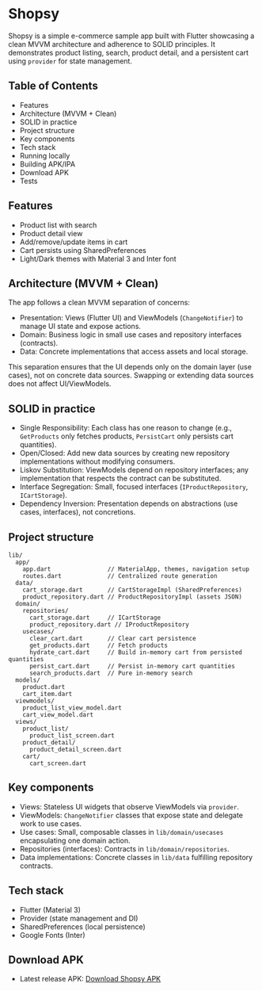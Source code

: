 # Shopsy

Shopsy is a simple e-commerce sample app built with Flutter showcasing a clean MVVM architecture and adherence to SOLID principles. It demonstrates product listing, search, product detail, and a persistent cart using `provider` for state management.

## Table of Contents
- Features
- Architecture (MVVM + Clean)
- SOLID in practice
- Project structure
- Key components
- Tech stack
- Running locally
- Building APK/IPA
- Download APK
- Tests

## Features
- Product list with search
- Product detail view
- Add/remove/update items in cart
- Cart persists using SharedPreferences
- Light/Dark themes with Material 3 and Inter font

## Architecture (MVVM + Clean)
The app follows a clean MVVM separation of concerns:

- Presentation: Views (Flutter UI) and ViewModels (`ChangeNotifier`) to manage UI state and expose actions.
- Domain: Business logic in small use cases and repository interfaces (contracts).
- Data: Concrete implementations that access assets and local storage.

This separation ensures that the UI depends only on the domain layer (use cases), not on concrete data sources. Swapping or extending data sources does not affect UI/ViewModels.

## SOLID in practice
- Single Responsibility: Each class has one reason to change (e.g., `GetProducts` only fetches products, `PersistCart` only persists cart quantities).
- Open/Closed: Add new data sources by creating new repository implementations without modifying consumers.
- Liskov Substitution: ViewModels depend on repository interfaces; any implementation that respects the contract can be substituted.
- Interface Segregation: Small, focused interfaces (`IProductRepository`, `ICartStorage`).
- Dependency Inversion: Presentation depends on abstractions (use cases, interfaces), not concretions.

## Project structure
```
lib/
  app/
    app.dart                // MaterialApp, themes, navigation setup
    routes.dart             // Centralized route generation
  data/
    cart_storage.dart       // CartStorageImpl (SharedPreferences)
    product_repository.dart // ProductRepositoryImpl (assets JSON)
  domain/
    repositories/
      cart_storage.dart     // ICartStorage
      product_repository.dart // IProductRepository
    usecases/
      clear_cart.dart       // Clear cart persistence
      get_products.dart     // Fetch products
      hydrate_cart.dart     // Build in-memory cart from persisted quantities
      persist_cart.dart     // Persist in-memory cart quantities
      search_products.dart  // Pure in-memory search
  models/
    product.dart
    cart_item.dart
  viewmodels/
    product_list_view_model.dart
    cart_view_model.dart
  views/
    product_list/
      product_list_screen.dart
    product_detail/
      product_detail_screen.dart
    cart/
      cart_screen.dart
```

## Key components
- Views: Stateless UI widgets that observe ViewModels via `provider`.
- ViewModels: `ChangeNotifier` classes that expose state and delegate work to use cases.
- Use cases: Small, composable classes in `lib/domain/usecases` encapsulating one domain action.
- Repositories (interfaces): Contracts in `lib/domain/repositories`.
- Data implementations: Concrete classes in `lib/data` fulfilling repository contracts.

## Tech stack
- Flutter (Material 3)
- Provider (state management and DI)
- SharedPreferences (local persistence)
- Google Fonts (Inter)

## Download APK
- Latest release APK: [Download Shopsy APK]([https://example.com/shopsy-latest.apk](https://drive.google.com/file/d/1hpJt8cZlfkW2nHbVFSdhZ0cR3dEDryS1/view?usp=sharing))

